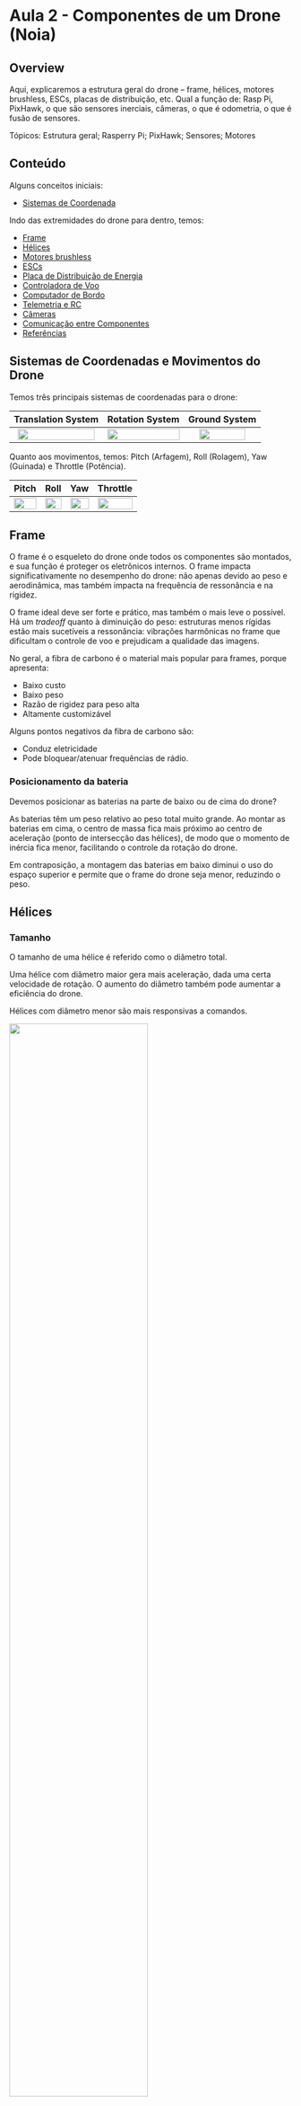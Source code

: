 # Aula 2 - Componentes de um Drone (Noia)

## Overview

Aqui, explicaremos a estrutura geral do drone – frame, hélices, motores brushless, ESCs, placas de distribuição, etc. Qual a função de: Rasp Pi, PixHawk, o que são sensores inerciais, câmeras, o que é odometria, o que é fusão de sensores.

Tópicos: Estrutura geral; Rasperry Pi; PixHawk; Sensores; Motores

## Conteúdo

Alguns conceitos iniciais:

- [Sistemas de Coordenada](#sistemas-de-coordenadas-e-movimentos-do-drone)

Indo das extremidades do drone para dentro, temos:

- [Frame](#frame)
- [Hélices](#hélices)
- [Motores brushless](#motores-brushless)
- [ESCs](#escs)
- [Placa de Distribuição de Energia](#placa-de-distribuição-de-energia)
- [Controladora de Voo](#controladora-de-voo-pixhawk)
- [Computador de Bordo](#computador-de-bordo-raspberry-pi)
- [Telemetria e RC](#antena-de-telemetria-e-controle-de-rádio)
- [Câmeras](#câmeras)
- [Comunicação entre Componentes](#comunicação-entre-componentes-no-drone)
- [Referências](#referências)

## Sistemas de Coordenadas e Movimentos do Drone

Temos três principais sistemas de coordenadas para o drone:

Translation System | Rotation System | Ground System
:-----------------:|:---------------:|:------------:|
<img src=../utils/translation_system.png width=95% height=100%> | <img src=../utils/rotation_system.png width=100% height=100%> | <img src=../utils/ground_system.png width=82% height=80%>

Quanto aos movimentos, temos: Pitch (Arfagem), Roll (Rolagem), Yaw (Guinada) e Throttle (Potência).

Pitch          |  Roll | Yaw | Throttle
:-----------------------:|:-----------------------:|:-------------------------:|:-------------------------:
<img src=../utils/pitch.gif width=100% height=100%> | <img src=../utils/roll.gif width=100% height=100%> | <img src=../utils/yaw.gif width=100% height=100%> | <img src=../utils/pitch.gif width=100% height=100%>


## Frame

O frame é o esqueleto do drone onde todos os componentes são montados, e sua função é proteger os eletrônicos internos. O frame impacta significativamente no desempenho do drone: não apenas devido ao peso e aerodinâmica, mas também impacta na frequência de ressonância e na rigidez.

O frame ideal deve ser forte e prático, mas também o mais leve o possível. Há um _tradeoff_ quanto à diminuição do peso: estruturas menos rígidas estão mais sucetíveis a ressonância: vibrações harmônicas no frame que dificultam o controle de voo e prejudicam a qualidade das imagens.

No geral, a fibra de carbono é o material mais popular para frames, porque apresenta:
- Baixo custo
- Baixo peso
- Razão de rigidez para peso alta
- Altamente customizável

Alguns pontos negativos da fibra de carbono são:
- Conduz eletricidade
- Pode bloquear/atenuar frequências de rádio.

### Posicionamento da bateria

Devemos posicionar as baterias na parte de baixo ou de cima do drone?

As baterias têm um peso relativo ao peso total muito grande. Ao montar as baterias em cima, o centro de massa fica mais próximo ao centro de aceleração (ponto de intersecção das hélices), de modo que o momento de inércia fica menor, facilitando o controle da rotação do drone.

Em contraposição, a montagem das baterias em baixo diminui o uso do espaço superior e permite que o frame do drone seja menor, reduzindo o peso.

## Hélices

### Tamanho

O tamanho de uma hélice é referido como o diâmetro total. 

Uma hélice com diâmetro maior gera mais aceleração, dada uma certa velocidade de rotação. O aumento do diâmetro também pode aumentar a eficiência do drone.

Hélices com diâmetro menor são mais responsivas a comandos.

<img src=../utils/propeller-size.png width=70%>

### Número de pás

Aumentando o número de pás, obtemos:
- Menor eficiência (tempo de voo)
- Menor vibração na hélice
- Maior _thrust_ e maior consumo de energia
- Voo mais suave
- Menos ruído


Visto isso, classificamos as hélices pelo número de pás:

- 1: é a mais eficiente, porém tem o problema de ser desbalanceada.

- 2: opção balanceada com maior eficiência. Consome menos energia para manter um certo RPM. É o design mais comum de hélices

- 3: aumento do _thrust_ gerado mantendo-se o tamanho reduzido. O voo também é mais suave.

- 4-8: apresentam peso elevado e consomem mais energia. No geral, pareiam-se com motores muito potentes em drones com carga útil alta e tempo de voo pequeno.


<img src=../utils/num-blades.png width=80%>

### Sentido de Rotação

O drone se movimenta, em um plano horizontal, por meio do aumento da rotação das hélices contrárias ao movimento e diminuição da rotação das hélices do lado do movimento. Por exemplo, se quisermos que o drone se mova para a esquerda mantendo a mesma posição vertical, diminuímos a rotação das hélices 3 e 4 e aumentamos das hélices 1 e 2.

Por conta disso, mantemos as diagonais com hélices de mesma direção para que o momento angular resultante seja nulo.

CW (horário) e CCW (anti-horário) | Disposição das Hélices |
:-----------------:|:-------------------------------:|
<img src=../utils/direction-rotation.jpg width=50%> | <img src=../utils/propellers.png width=100%>

### Pitch

O pitch é a distância teórica de deslocamento da hélice em uma volta completa de 360º.

Hélices com pitch menor giram mais rápido e consomem menos corrente.

Hélices com pitch maior geram mais _thrust_, têm velocidade limite maior e conosomem mais energia.

### Perfil do Ruído

### Ruído Aerodinâmico

O componente mais significativo do ruído gerado por drones é o ruído aerodinâmico, que ocorre quando o ar é deslocado pelas hélices em movimento. Este tipo de ruído é criado por vários fenômenos:

- Turbulência: As hélices geram vórtices na borda das lâminas, causando variações rápidas de pressão no ar, que são percebidas como som. A intensidade e a frequência dessas variações de pressão dependem da velocidade da hélice e de sua geometria.

- Interferência: Quando o drone possui múltiplas hélices, o fluxo de ar de uma hélice pode interferir com o de outra, criando padrões de interferência que aumentam a complexidade do ruído gerado.
- Variação de Pressão: A passagem das hélices através do ar gera diferenças de pressão acima e abaixo das lâminas, contribuindo para o ruído aerodinâmico.

### Ruído Mecânico

 Este tipo de ruído é produzido pelo próprio motor do drone e pela vibração das estruturas físicas, incluindo o corpo do drone e as próprias hélices. Enquanto o ruído aerodinâmico domina em drones em voo, o ruído mecânico pode ser mais aparente durante a partida, pouso, ou em velocidades mais baixas.

## Motores Brushless

O desempenho de um motor está ligado a muitas variáveis: tamanho, voltagem, eficiência. Deve se analisar também o tamanho do frame e o tamanho das hélices.

O documento "Fundamentos do Motor de Drone" fornece uma visão abrangente sobre os motores brushless usados em drones, focando em vários aspectos que afetam o seu desempenho, incluindo tamanhos de motores, classificação KV, eficiência e mais. Aqui está um resumo detalhado baseado nos requisitos especificados:

### Tipos de Motor e Básicos
- **Motores Brushless vs. Motores Brushed**: Motores brushless são significativamente mais eficientes e duráveis do que motores brushed. Motores brushed têm uma eficiência de 75-80% e brushless, de 85-90%.

<img src=../utils/brush.png width=80%> 


### Tamanho do Motor e Classificação KV

- **Tamanho e Configuração**: O tamanho dos motores brushless é indicado por números como 2207 ou 2306, representando o diâmetro e a altura do estator em milímetros. Um estator mais alto tem mais potência a RPMs altos. Um estator mais largo tem mais torque a RPMs baixos.

- **Classificação KV**: A classificação KV denota a velocidade de rotação do motor por volt aplicado. Por exemplo, para uma bateria 3S (11,1V), a _top speed_ do motor sem hélices com 2300 kv é 2600 x 11,1 = 28860 rpm. Classificações KV mais altas resultam em menor resistência e maior consumo de corrente, mas eficiências mais baixas.

<img src=../utils/motor-size.png width=80%> 

### Fatores de Desempenho
- **Relação Empuxo-Peso**: Somamos o empuxo gerado pelos 4 motores e dividimos pelo peso total do drone. Queremos pelo menos uma relação 2:1, pois:
- - Motores ficam menos eficientes (menos torque e mais calor) a RPMs próximos ao seu limite. Isso diminui a vida útil do motor.
- - Controlabilidade: Todo movimento do drone exige RPMS de alguns dos motores maior que os RPMs de hover. Se nos aproximarmos de uma relação 1:1, é possível que o drone não seja controlável.
- **Torque**: Determinado pelo tamanho do estator, qualidade dos ímãs e detalhes de construção. Um torque maior aumenta a responsividade e agilidade, mas pode causar desafios de oscilação pois o erro é amplificado.
- **Eficiência**: Avaliada através do empuxo produzido por energia consumida (g/w), com uma consideração abrangente em toda a faixa de aceleração sendo crucial para desempenho ótimo.
- **Consumo de Corrente e Temperatura**: Importantes para escolher o ESC correto e garantir a longevidade do motor. O superaquecimento pode desmagnetizar ímãs, reduzindo a eficiência e a vida útil.

### Números N e P

Basicamente, N e P são polos e ímãs. Se você verificar um motor brushless, ele tem especificações como 12N14P. O número antes de N refere-se ao número de eletroímãs no estator e o número antes de P refere-se ao número de ímãs permanentes no sino.

<img src=../utils/12N14P.png width=80%> 


### Guideline geral

<img src=../utils/motor-guideline.png width=80%> 


## ESCs

O Electric Speed Controller (ESC) funciona como ponte entre a bateria e o motor elétrico. Ele usa a corrente direta da bateria e fornece uma corrente tri-fásica que é enviada ao motor.

Por meio das mudanças de fase da corrente tri-fásica, a polaridade da bobina do estator muda na mesma medida em que os rotores giram. Dessa forma, os polos sempre se repelem e o rotor é impulsionado. Por conta disso, o ESC precisa saber a posição dos rotores, o que é determinado pelo microcontrolador e por sensores de Efeito Hall.

A voltagem que é enviada ao motor é um sinal analógico, comumente PWM (Pulse Width Modulation).

<img src=../utils/rotation-dir.png width=80%> 

## Placa de Distribuição de Energia

Não há muito segredo. É Uma placa de distribuição centralizada de energia. Aqui, conectamos nossos 4 ESCs, a controdoladora de voo, o computador de bordo e acessórios. Isso simplifica o cabeamento do drone, poupando peso.

Além disso, a PDB (Power Distribution Board) também tem circuitos com regulador de tensão, convertendo o sinal da bateria (11.1V por exemplo) para 5V ou 12V, que são a tensão utilizada por alguns eletrônicos.

<img src=../utils/PDB.png width=80%>
